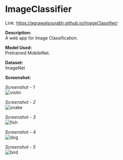 # ImageClassifier
Link: https://agrawalsourabh.github.io/ImageClassifier/

**Description:** </br>
A web app for Image Classification.

**Model Used:** </br>
Pretrained MobileNet.

**Dataset:** </br>
ImageNet

**Screenshot:**

*Screenshot - 1* </br>
![violin](https://user-images.githubusercontent.com/8282374/67158378-fc777380-f354-11e9-907a-aa1affa1d9ad.png)

*Screenshot - 2* </br>
![snake](https://user-images.githubusercontent.com/8282374/67158379-fc777380-f354-11e9-8815-85da0b796a73.png)

*Screenshot - 3* </br>
![fish](https://user-images.githubusercontent.com/8282374/67158380-fc777380-f354-11e9-9575-5abc3fa727f9.png)

*Screenshot - 4* </br>
![dog](https://user-images.githubusercontent.com/8282374/67158382-fd100a00-f354-11e9-86f1-517bb5d78990.png)

*Screenshot - 5* </br>
![bird](https://user-images.githubusercontent.com/8282374/67158384-fd100a00-f354-11e9-8e30-2225b4d8c754.png)



